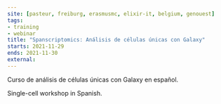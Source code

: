 ```yaml
---
site: [pasteur, freiburg, erasmusmc, elixir-it, belgium, genouest]
tags:
- training
- webinar
title: "Spanscriptomics: Análisis de células únicas con Galaxy"
starts: 2021-11-29
ends: 2021-11-30
external: 
---
```


Curso de análisis de células únicas con Galaxy en español. 

Single-cell workshop in Spanish.
